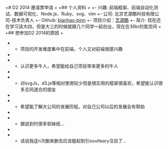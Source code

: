 +# D2 2014 邀请票申请
+
+## 个人资料
+
+- 兴趣:   前端框架、前端自动化测试、数据可视化、Node.js、Ruby、svg、vim
+- 公司:   北京艺源酷科技有限公司-技术负责人
+- Github: [bianhao-binn](https://github.com/bianhao-binn/)
+- 项目介绍：[艺源酷](https://www.36kr.net/yiyuanku/)
+- 简介:   现在还在学习读大四，但是大三的时候就跟几个同学一起创业，现在在36kr的氪空间
+
+## 想参加D2 2014的原因
+
+ - 项目的开发难度集中在前端，个人又对前端很感兴趣
+
+ - 认识更多牛人，希望能给自己项目带来更多的牛人
+
+ - 对svgJs，d3.js等相对使用较少但是很实用的框架很喜欢，希望能认识很多志同道合的朋友
+
+ - 希望能了解大公司的发展历程，对自己公司以后的发展会有帮助
+
+ - 据说到时很多软妹纸...
+
+ - 话说我这n次删来删去应该能起到引soulteary注目了...
